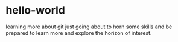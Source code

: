 # hello-world
learning more about git just going about to horn some skills and be prepared to learn more and explore the horizon of interest.
